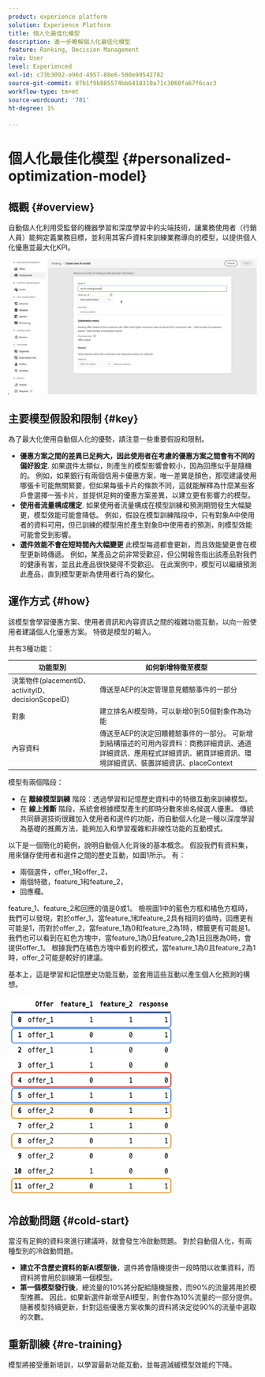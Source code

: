 ```yaml
---
product: experience platform
solution: Experience Platform
title: 個人化最佳化模型
description: 進一步瞭解個人化最佳化模型
feature: Ranking, Decision Management
role: User
level: Experienced
exl-id: c73b3092-e96d-4957-88e6-500e99542782
source-git-commit: 07b1f9b885574bb6418310a71c3060fa67f6cac3
workflow-type: tm+mt
source-wordcount: '781'
ht-degree: 1%

---
```


# 個人化最佳化模型 {#personalized-optimization-model}

## 概觀 {#overview}

自動個人化利用受監督的機器學習和深度學習中的尖端技術，讓業務使用者（行銷人員）能夠定義業務目標，並利用其客戶資料來訓練業務導向的模型，以提供個人化優惠並最大化KPI。

![](../../rn/assets/do-not-localize/ai-ranking.gif)

## 主要模型假設和限制 {#key}

為了最大化使用自動個人化的優勢，請注意一些重要假設和限制。

* **優惠方案之間的差異已足夠大，因此使用者在考慮的優惠方案之間會有不同的偏好設定**. 如果選件太類似，則產生的模型影響會較小，因為回應似乎是隨機的。
例如，如果銀行有兩個信用卡優惠方案，唯一差異是顏色，那麼建議使用哪張卡可能無關緊要，但如果每張卡片的條款不同，這就能解釋為什麼某些客戶會選擇一張卡片，並提供足夠的優惠方案差異，以建立更有影響力的模型。
* **使用者流量構成穩定**. 如果使用者流量構成在模型訓練和預測期間發生大幅變更，模型效能可能會降低。 例如，假設在模型訓練階段中，只有對象A中使用者的資料可用，但已訓練的模型用於產生對象B中使用者的預測，則模型效能可能會受到影響。
* **選件效能不會在短時間內大幅變更** 此模型每週都會更新，而且效能變更會在模型更新時傳遞。 例如，某產品之前非常受歡迎，但公開報告指出該產品對我們的健康有害，並且此產品很快變得不受歡迎。 在此案例中，模型可以繼續預測此產品，直到模型更新為使用者行為的變化。

## 運作方式 {#how}

該模型會學習優惠方案、使用者資訊和內容資訊之間的複雜功能互動，以向一般使用者建議個人化優惠方案。 特徵是模型的輸入。

共有3種功能：

| 功能型別 | 如何新增特徵至模型 |
|--------------|----------------------------|
| 決策物件(placementID、activityID、decisionScopeID) | 傳送至AEP的決定管理意見體驗事件的一部分 |
| 對象 | 建立排名AI模型時，可以新增0到50個對象作為功能 |
| 內容資料 | 傳送至AEP的決定回饋體驗事件的一部分。 可新增到結構描述的可用內容資料：商務詳細資訊、通道詳細資訊、應用程式詳細資訊、網頁詳細資訊、環境詳細資訊、裝置詳細資訊、placeContext |

模型有兩個階段：

* 在 **離線模型訓練** 階段：透過學習和記憶歷史資料中的特徵互動來訓練模型。
* 在 **線上推斷** 階段，系統會根據模型產生的即時分數來排名候選人優惠。 傳統共同篩選技術很難加入使用者和選件的功能，而自動個人化是一種以深度學習為基礎的推薦方法，能夠加入和學習複雜和非線性功能的互動模式。

以下是一個簡化的範例，說明自動個人化背後的基本概念。 假設我們有資料集，用來儲存使用者和選件之間的歷史互動，如圖1所示。 有：
* 兩個選件，offer_1和offer_2，
* 兩個特徵，feature_1和feature_2，
* 回應欄。

feature_1、feature_2和回應的值是0或1。 檢視圖1中的藍色方框和橘色方框時，我們可以發現，對於offer_1，當feature_1和feature_2具有相同的值時，回應更有可能是1，而對於offer_2，當feature_1為0和feature_2為1時，標籤更有可能是1。 我們也可以看到在紅色方塊中，當feature_1為0且feature_2為1且回應為0時，會提供offer_1。 根據我們在橘色方塊中看到的模式，當feature_1為0且feature_2為1時，offer_2可能是較好的建議。

基本上，這是學習和記憶歷史功能互動，並套用這些互動以產生個人化預測的構想。

![](../assets/perso-ranking-schema.png)

## 冷啟動問題 {#cold-start}

當沒有足夠的資料來進行建議時，就會發生冷啟動問題。 對於自動個人化，有兩種型別的冷啟動問題。

* **建立不含歷史資料的新AI模型後**，選件將會隨機提供一段時間以收集資料，而資料將會用於訓練第一個模型。
* **第一個模型發行後**，總流量的10%將分配給隨機服務，而90%的流量將用於模型推薦。 因此，如果新選件新增至AI模型，則會作為10%流量的一部分提供。 隨著模型持續更新，針對這些優惠方案收集的資料將決定從90%的流量中選取的次數。

## 重新訓練 {#re-training}

模型將接受重新培訓，以學習最新功能互動，並每週減緩模型效能的下降。
